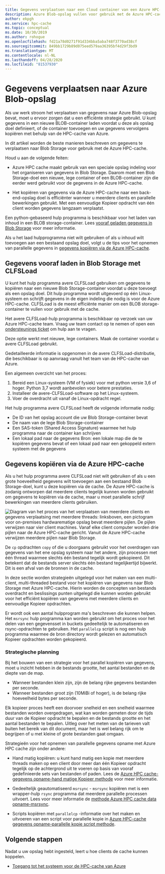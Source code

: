```yaml
---
title: Gegevens verplaatsen naar een Cloud container van een Azure HPC-cache
description: Azure Blob-opslag vullen voor gebruik met de Azure HPC-cache
author: ekpgh
ms.service: hpc-cache
ms.topic: conceptual
ms.date: 10/30/2019
ms.author: rohogue
ms.openlocfilehash: fd21a78d0271f91d334bba5aba748f3770ad38cf
ms.sourcegitcommit: 849bb1729b89d075eed579aa36395bf4d29f3bd9
ms.translationtype: MT
ms.contentlocale: nl-NL
ms.lasthandoff: 04/28/2020
ms.locfileid: "81537930"
---
```

# <a name="move-data-to-azure-blob-storage"></a>Gegevens verplaatsen naar Azure Blob-opslag

Als uw werk stroom het verplaatsen van gegevens naar Azure Blob-opslag bevat, moet u ervoor zorgen dat u een efficiënte strategie gebruikt. U kunt gegevens in een nieuwe BLOB-container laden voordat u deze als opslag doel definieert, of de container toevoegen en uw gegevens vervolgens kopiëren met behulp van de HPC-cache van Azure.

In dit artikel worden de beste manieren beschreven om gegevens te verplaatsen naar Blob Storage voor gebruik met de Azure HPC-cache.

Houd u aan de volgende feiten:

* Azure HPC cache maakt gebruik van een speciale opslag indeling voor het organiseren van gegevens in Blob Storage. Daarom moet een Blob Storage-doel een nieuwe, lege container of een BLOB-container zijn die eerder werd gebruikt voor de gegevens in de Azure HPC-cache.

* Het kopiëren van gegevens via de Azure HPC-cache naar een back-end-opslag doel is efficiënter wanneer u meerdere clients en parallelle bewerkingen gebruikt. Met een eenvoudige Kopieer opdracht van één client worden gegevens langzaam verplaatst.

Een python-gebaseerd hulp programma is beschikbaar voor het laden van inhoud in een BLOB storage-container. Lees [vooraf geladen gegevens in Blob Storage](#pre-load-data-in-blob-storage-with-clfsload) voor meer informatie.

Als u het laad hulpprogramma niet wilt gebruiken of als u inhoud wilt toevoegen aan een bestaand opslag doel, volgt u de tips voor het opnemen van parallelle gegevens in [gegevens kopiëren via de Azure HPC-cache](#copy-data-through-the-azure-hpc-cache).

## <a name="pre-load-data-in-blob-storage-with-clfsload"></a>Gegevens vooraf laden in Blob Storage met CLFSLoad

U kunt het hulp programma avere CLFSLoad gebruiken om gegevens te kopiëren naar een nieuwe Blob Storage-container voordat u deze toevoegt als een opslag doel. Dit hulp programma wordt uitgevoerd op één Linux-systeem en schrijft gegevens in de eigen indeling die nodig is voor de Azure HPC-cache. CLFSLoad is de meest efficiënte manier om een BLOB storage-container te vullen voor gebruik met de cache.

Het avere CLFSLoad-hulp programma is beschikbaar op verzoek van uw Azure HPC-cache team. Vraag uw team contact op te nemen of open een [ondersteunings ticket](hpc-cache-support-ticket.md) om hulp aan te vragen.

Deze optie werkt met nieuwe, lege containers. Maak de container voordat u avere CLFSLoad gebruikt.

Gedetailleerde informatie is opgenomen in de avere CLFSLoad-distributie, die beschikbaar is op aanvraag vanuit het team van de HPC-cache van Azure.

Een algemeen overzicht van het proces:

1. Bereid een Linux-systeem (VM of fysiek) voor met python versie 3,6 of hoger. Python 3,7 wordt aanbevolen voor betere prestaties.
1. Installeer de avere-CLFSLoad-software op het Linux-systeem.
1. Voer de overdracht uit vanaf de Linux-opdracht regel.

Het hulp programma avere CLFSLoad heeft de volgende informatie nodig:

* De ID van het opslag account die uw Blob Storage-container bevat
* De naam van de lege Blob Storage-container
* Een SAS-token (Shared Access Signature) waarmee het hulp programma naar de container kan schrijven
* Een lokaal pad naar de gegevens Bron: een lokale map die de te kopiëren gegevens bevat of een lokaal pad naar een gekoppeld extern systeem met de gegevens

## <a name="copy-data-through-the-azure-hpc-cache"></a>Gegevens kopiëren via de Azure HPC-cache

Als u het hulp programma avere CLFSLoad niet wilt gebruiken of als u een grote hoeveelheid gegevens wilt toevoegen aan een bestaand Blob Storage-doel, kunt u deze kopiëren via de cache. De Azure HPC-cache is zodanig ontworpen dat meerdere clients tegelijk kunnen worden gebruikt om gegevens te kopiëren via de cache, maar u moet parallelle schrijf bewerkingen van meerdere clients gebruiken.

![Diagram van het proces van het verplaatsen van meerdere clients en gegevens verplaatsing met meerdere threads: linksboven, een pictogram voor on-premises hardwarematige opslag bevat meerdere pijlen. De pijlen verwijzen naar vier client machines. Vanaf elke client computer worden drie pijlen naar de Azure HPC-cache gericht. Vanuit de Azure HPC-cache verwijzen meerdere pijlen naar Blob Storage.](media/hpc-cache-parallel-ingest.png)

De ``cp`` opdrachten ``copy`` of die u doorgaans gebruikt voor het overdragen van gegevens van het ene opslag systeem naar het andere, zijn processen met één thread waarmee slechts één bestand tegelijk wordt gekopieerd. Dit betekent dat de bestands server slechts één bestand tegelijkertijd bijwerkt. Dit is een afval van de bronnen in de cache.

In deze sectie worden strategieën uitgelegd voor het maken van een multi-client, multi-threaded bestand voor het kopiëren van gegevens naar Blob Storage met Azure HPC-cache. Hierin worden de concepten van bestands overdracht en beslissings punten uitgelegd die kunnen worden gebruikt voor het efficiënt kopiëren van gegevens met meerdere clients en eenvoudige Kopieer opdrachten.

Er wordt ook een aantal hulpprogram ma's beschreven die kunnen helpen. Het ``msrsync`` hulp programma kan worden gebruikt om het proces voor het delen van een gegevensset in buckets gedeeltelijk te automatiseren en rsync-opdrachten te gebruiken. Het ``parallelcp`` script is nog een hulp programma waarmee de bron directory wordt gelezen en automatisch Kopieer opdrachten worden gekopieerd.

### <a name="strategic-planning"></a>Strategische planning

Bij het bouwen van een strategie voor het parallel kopiëren van gegevens, moet u inzicht hebben in de bestands grootte, het aantal bestanden en de diepte van de map.

* Wanneer bestanden klein zijn, zijn de belang rijke gegevens bestanden per seconde.
* Wanneer bestanden groot zijn (10MiBi of hoger), is de belang rijke hoeveelheid bytes per seconde.

Elk kopieer proces heeft een doorvoer snelheid en een snelheid waarmee bestanden worden overgedragen, wat kan worden gemeten door de tijds duur van de Kopieer opdracht te bepalen en de bestands grootte en het aantal bestanden te bepalen. Uitleg over het meten van de tarieven valt buiten het bereik van dit document, maar het is wel belang rijk om te begrijpen of u met kleine of grote bestanden gaat omgaan.

Strategieën voor het opnemen van parallelle gegevens opname met Azure HPC cache zijn onder andere:

* Hand matig kopiëren: u kunt hand matig een kopie met meerdere threads maken op een client door meer dan één Kopieer opdracht tegelijk op de achtergrond uit te voeren op basis van vooraf gedefinieerde sets van bestanden of paden. Lees de [Azure HPC cache-gegevens opname-hand matige Kopieer methode](hpc-cache-ingest-manual.md) voor meer informatie.

* Gedeeltelijk geautomatiseerd ``msrsync``  -  ``msrsync`` kopiëren met is een wrapper-hulp ``rsync`` programma dat meerdere parallelle processen uitvoert. Lees voor meer informatie de [methode Azure HPC cache data opname-msrsync](hpc-cache-ingest-msrsync.md).

* Scripts kopiëren met ``parallelcp`` -informatie over het maken en uitvoeren van een script voor parallelle kopie in [Azure HPC-cache gegevens opname-parallelle kopie script methode](hpc-cache-ingest-parallelcp.md).

## <a name="next-steps"></a>Volgende stappen

Nadat u uw opslag hebt ingesteld, leert u hoe clients de cache kunnen koppelen.

* [Toegang tot het systeem voor de HPC-cache van Azure](hpc-cache-mount.md)
